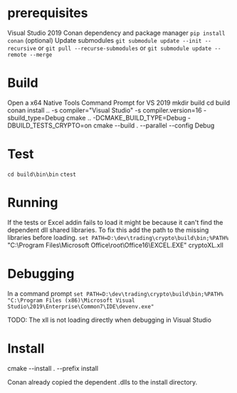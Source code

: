 # prerequisites
Visual Studio 2019
Conan dependency and package manager `pip install conan`
(optional) Update submodules `git submodule update --init --recursive` or `git pull --recurse-submodules` or `git submodule update --remote --merge`

# Build
Open a x64 Native Tools Command Prompt for VS 2019
mkdir build
cd build
conan install .. -s compiler="Visual Studio" -s compiler.version=16 -sbuild_type=Debug
cmake .. -DCMAKE_BUILD_TYPE=Debug -DBUILD_TESTS_CRYPTO=on
cmake --build . --parallel --config Debug

# Test
`cd build\bin\bin`
`ctest`

# Running
If the tests or Excel addin fails to load it might be because it can't find the dependent dll shared libraries. 
To fix this add the path to the missing libraries before loading. 
`set PATH=D:\dev\trading\crypto\build\bin;%PATH%`
"C:\Program Files\Microsoft Office\root\Office16\EXCEL.EXE" cryptoXL.xll

# Debugging
In a command prompt
`set PATH=D:\dev\trading\crypto\build\bin;%PATH%`
`"C:\Program Files (x86)\Microsoft Visual Studio\2019\Enterprise\Common7\IDE\devenv.exe"`

TODO: The xll is not loading directly when debugging in Visual Studio

# Install 
cmake --install . --prefix install

Conan already copied the dependent .dlls to the install directory.
